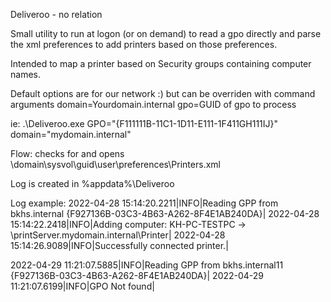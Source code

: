 Deliveroo - no relation

Small utility to run at logon (or on demand) to read a gpo directly and parse the xml preferences to add printers based on those preferences.

Intended to map a printer based on Security groups containing computer names.

Default options are for our network :) but can be overriden with command arguments 
domain=Yourdomain.internal
gpo=GUID of gpo to process

ie: .\Deliveroo.exe GPO="{F111111B-11C1-1D11-E111-1F411GH111IJ}" domain="mydomain.internal"

Flow:
checks for and opens \\domain\sysvol\guid\user\preferences\Printers.xml

Log is created in %appdata%\Deliveroo

Log example:
2022-04-28 15:14:20.2211|INFO|Reading GPP from bkhs.internal {F927136B-03C3-4B63-A262-8F4E1AB240DA}|
2022-04-28 15:14:22.2418|INFO|Adding computer: KH-PC-TESTPC -> \\printServer.mydomain.internal\Printer|
2022-04-28 15:14:26.9089|INFO|Successfully connected printer.|

2022-04-29 11:21:07.5885|INFO|Reading GPP from bkhs.internal11 {F927136B-03C3-4B63-A262-8F4E1AB240DA}|
2022-04-29 11:21:07.6199|INFO|GPO Not found|

